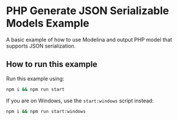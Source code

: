 # PHP Generate JSON Serializable Models Example

A basic example of how to use Modelina and output PHP model that supports JSON serialization.

## How to run this example

Run this example using:

```sh
npm i && npm run start
```

If you are on Windows, use the `start:windows` script instead:

```sh
npm i && npm run start:windows
```
